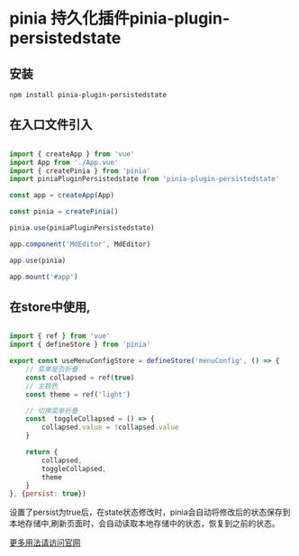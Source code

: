 # pinia 持久化插件pinia-plugin-persistedstate 



## 安装

```shell
npm install pinia-plugin-persistedstate
```

## 在入口文件引入

```js

import { createApp } from 'vue'
import App from './App.vue'
import { createPinia } from 'pinia'
import piniaPluginPersistedstate from 'pinia-plugin-persistedstate'

const app = createApp(App)

const pinia = createPinia()

pinia.use(piniaPluginPersistedstate)

app.component('MdEditor', MdEditor)

app.use(pinia)

app.mount('#app')


```

## 在store中使用,

```js

import { ref } from 'vue'
import { defineStore } from 'pinia'

export const useMenuConfigStore = defineStore('menuConfig', () => {
    // 菜单是否折叠
    const collapsed = ref(true)
    // 主题色
    const theme = ref('light')

    // 切换菜单折叠
    const  toggleCollapsed = () => {
        collapsed.value = !collapsed.value
    }

    return {
        collapsed,
        toggleCollapsed,
        theme
    }
}, {persist: true})

```
设置了persist为true后，在state状态修改时，pinia会自动将修改后的状态保存到本地存储中,刷新页面时，会自动读取本地存储中的状态，恢复到之前的状态。



[更多用法请访问官网](https://prazdevs.github.io/pinia-plugin-persistedstate/zh/guide/config.html)
